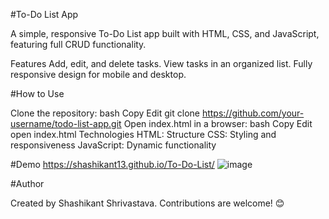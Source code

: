 #To-Do List App

A simple, responsive To-Do List app built with HTML, CSS, and JavaScript, featuring full CRUD functionality.

Features
Add, edit, and delete tasks.
View tasks in an organized list.
Fully responsive design for mobile and desktop.

#How to Use

Clone the repository:
bash
Copy
Edit
git clone https://github.com/your-username/todo-list-app.git
Open index.html in a browser:
bash
Copy
Edit
open index.html
Technologies
HTML: Structure
CSS: Styling and responsiveness
JavaScript: Dynamic functionality


#Demo
https://shashikant13.github.io/To-Do-List/
![image](https://github.com/user-attachments/assets/f2e7d12a-703d-4430-a849-2ddd496a5b92)


#Author

Created by Shashikant Shrivastava. Contributions are welcome! 😊

